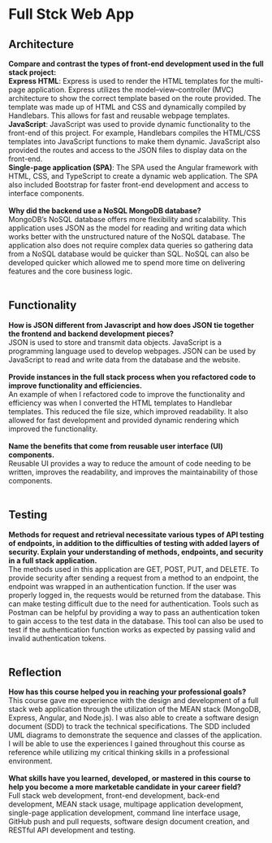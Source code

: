 # Full Stck Web App
## Architecture
**Compare and contrast the types of front-end development used in the full stack project:** <br>
**Express HTML**: Express is used to render the HTML templates for the multi-page application. Express utilizes the model–view–controller (MVC) architecture to show the correct template based on the route provided. The template was made up of HTML and CSS and dynamically compiled by Handlebars. This allows for fast and reusable webpage templates.<br>
**JavaScript**: JavaScript was used to provide dynamic functionality to the front-end of this project. For example, Handlebars compiles the HTML/CSS templates into JavaScript functions to make them dynamic. JavaScript also provided the routes and access to the JSON files to display data on the front-end.<br>
**Single-page application (SPA)**: The SPA used the Angular framework with HTML, CSS, and TypeScript to create a dynamic web application. The SPA also included Bootstrap for faster front-end development and access to interface components.<br><br>
**Why did the backend use a NoSQL MongoDB database?** <br>
MongoDB’s NoSQL database offers more flexibility and scalability. This application uses JSON as the model for reading and writing data which works better with the unstructured nature of the NoSQL database. The application also does not require complex data queries so gathering data from a NoSQL database would be quicker than SQL. NoSQL can also be developed quicker which allowed me to spend more time on delivering features and the core business logic.<br><br>
## Functionality
**How is JSON different from Javascript and how does JSON tie together the frontend and backend development pieces?** <br>
JSON is used to store and transmit data objects. JavaScript is a programming language used to develop webpages. JSON can be used by JavaScript to read and write data from the database and the website.<br><br>
**Provide instances in the full stack process when you refactored code to improve functionality and efficiencies.** <br>
An example of when I refactored code to improve the functionality and efficiency was when I converted the HTML templates to Handlebar templates. This reduced the file size, which improved readability. It also allowed for fast development and provided dynamic rendering which improved the functionality.<br><br>
**Name the benefits that come from reusable user interface (UI) components.** <br>
Reusable UI provides a way to reduce the amount of code needing to be written, improves the readability, and improves the maintainability of those components.<br><br>
## Testing
**Methods for request and retrieval necessitate various types of API testing of endpoints, in addition to the difficulties of testing with added layers of security. Explain your understanding of methods, endpoints, and security in a full stack application.** <br>
The methods used in this application are GET, POST, PUT, and DELETE. To provide security after sending a request from a method to an endpoint, the endpoint was wrapped in an authentication function. If the user was properly logged in, the requests would be returned from the database. This can make testing difficult due to the need for authentication. Tools such as Postman can be helpful by providing a way to pass an authentication token to gain access to the test data in the database. This tool can also be used to test if the authentication function works as expected by passing valid and invalid authentication tokens.<br><br>
## Reflection
**How has this course helped you in reaching your professional goals?** <br>
This course gave me experience with the design and development of a full stack web application through the utilization of the MEAN stack (MongoDB, Express, Angular, and Node.js). I was also able to create a software design document (SDD) to track the technical specifications. The SDD included UML diagrams to demonstrate the sequence and classes of the application. I will be able to use the experiences I gained throughout this course as reference while utilizing my critical thinking skills in a professional environment.<br><br>
**What skills have you learned, developed, or mastered in this course to help you become a more marketable candidate in your career field?** <br>
Full stack web development, front-end development, back-end development, MEAN stack usage, multipage application development, single-page application development, command line interface usage, GitHub push and pull requests, software design document creation, and RESTful API development and testing.

